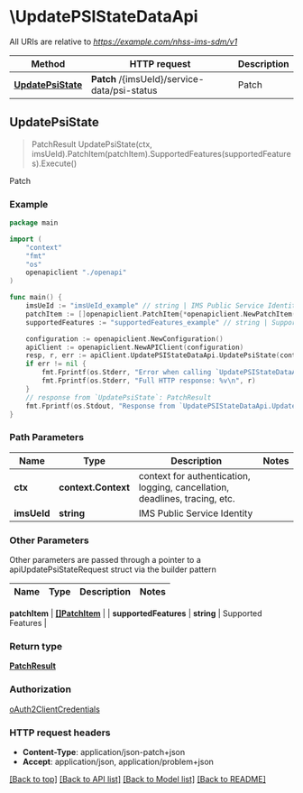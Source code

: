 # \UpdatePSIStateDataApi

All URIs are relative to *https://example.com/nhss-ims-sdm/v1*

Method | HTTP request | Description
------------- | ------------- | -------------
[**UpdatePsiState**](UpdatePSIStateDataApi.md#UpdatePsiState) | **Patch** /{imsUeId}/service-data/psi-status | Patch



## UpdatePsiState

> PatchResult UpdatePsiState(ctx, imsUeId).PatchItem(patchItem).SupportedFeatures(supportedFeatures).Execute()

Patch

### Example

```go
package main

import (
    "context"
    "fmt"
    "os"
    openapiclient "./openapi"
)

func main() {
    imsUeId := "imsUeId_example" // string | IMS Public Service Identity
    patchItem := []openapiclient.PatchItem{*openapiclient.NewPatchItem(*openapiclient.NewPatchOperation(), "Path_example")} // []PatchItem | 
    supportedFeatures := "supportedFeatures_example" // string | Supported Features (optional)

    configuration := openapiclient.NewConfiguration()
    apiClient := openapiclient.NewAPIClient(configuration)
    resp, r, err := apiClient.UpdatePSIStateDataApi.UpdatePsiState(context.Background(), imsUeId).PatchItem(patchItem).SupportedFeatures(supportedFeatures).Execute()
    if err != nil {
        fmt.Fprintf(os.Stderr, "Error when calling `UpdatePSIStateDataApi.UpdatePsiState``: %v\n", err)
        fmt.Fprintf(os.Stderr, "Full HTTP response: %v\n", r)
    }
    // response from `UpdatePsiState`: PatchResult
    fmt.Fprintf(os.Stdout, "Response from `UpdatePSIStateDataApi.UpdatePsiState`: %v\n", resp)
}
```

### Path Parameters


Name | Type | Description  | Notes
------------- | ------------- | ------------- | -------------
**ctx** | **context.Context** | context for authentication, logging, cancellation, deadlines, tracing, etc.
**imsUeId** | **string** | IMS Public Service Identity | 

### Other Parameters

Other parameters are passed through a pointer to a apiUpdatePsiStateRequest struct via the builder pattern


Name | Type | Description  | Notes
------------- | ------------- | ------------- | -------------

 **patchItem** | [**[]PatchItem**](PatchItem.md) |  | 
 **supportedFeatures** | **string** | Supported Features | 

### Return type

[**PatchResult**](PatchResult.md)

### Authorization

[oAuth2ClientCredentials](../README.md#oAuth2ClientCredentials)

### HTTP request headers

- **Content-Type**: application/json-patch+json
- **Accept**: application/json, application/problem+json

[[Back to top]](#) [[Back to API list]](../README.md#documentation-for-api-endpoints)
[[Back to Model list]](../README.md#documentation-for-models)
[[Back to README]](../README.md)

